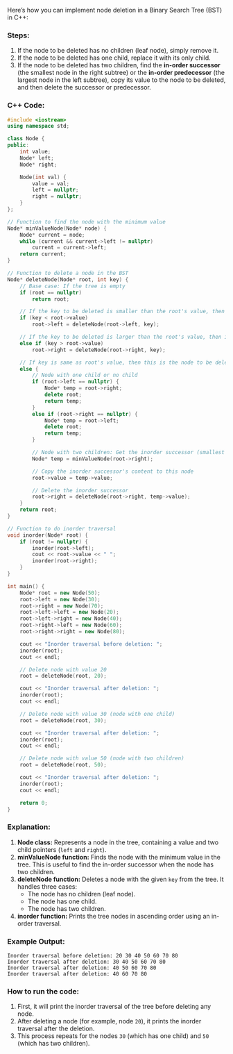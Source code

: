 Here’s how you can implement node deletion in a Binary Search Tree (BST) in C++:

### Steps:
1. If the node to be deleted has no children (leaf node), simply remove it.
2. If the node to be deleted has one child, replace it with its only child.
3. If the node to be deleted has two children, find the **in-order successor** (the smallest node in the right subtree) or the **in-order predecessor** (the largest node in the left subtree), copy its value to the node to be deleted, and then delete the successor or predecessor.

### C++ Code:

```cpp
#include <iostream>
using namespace std;

class Node {
public:
    int value;
    Node* left;
    Node* right;

    Node(int val) {
        value = val;
        left = nullptr;
        right = nullptr;
    }
};

// Function to find the node with the minimum value
Node* minValueNode(Node* node) {
    Node* current = node;
    while (current && current->left != nullptr)
        current = current->left;
    return current;
}

// Function to delete a node in the BST
Node* deleteNode(Node* root, int key) {
    // Base case: If the tree is empty
    if (root == nullptr)
        return root;

    // If the key to be deleted is smaller than the root's value, then it lies in the left subtree
    if (key < root->value)
        root->left = deleteNode(root->left, key);

    // If the key to be deleted is larger than the root's value, then it lies in the right subtree
    else if (key > root->value)
        root->right = deleteNode(root->right, key);

    // If key is same as root's value, then this is the node to be deleted
    else {
        // Node with one child or no child
        if (root->left == nullptr) {
            Node* temp = root->right;
            delete root;
            return temp;
        }
        else if (root->right == nullptr) {
            Node* temp = root->left;
            delete root;
            return temp;
        }

        // Node with two children: Get the inorder successor (smallest in the right subtree)
        Node* temp = minValueNode(root->right);

        // Copy the inorder successor's content to this node
        root->value = temp->value;

        // Delete the inorder successor
        root->right = deleteNode(root->right, temp->value);
    }
    return root;
}

// Function to do inorder traversal
void inorder(Node* root) {
    if (root != nullptr) {
        inorder(root->left);
        cout << root->value << " ";
        inorder(root->right);
    }
}

int main() {
    Node* root = new Node(50);
    root->left = new Node(30);
    root->right = new Node(70);
    root->left->left = new Node(20);
    root->left->right = new Node(40);
    root->right->left = new Node(60);
    root->right->right = new Node(80);

    cout << "Inorder traversal before deletion: ";
    inorder(root);
    cout << endl;

    // Delete node with value 20
    root = deleteNode(root, 20);

    cout << "Inorder traversal after deletion: ";
    inorder(root);
    cout << endl;

    // Delete node with value 30 (node with one child)
    root = deleteNode(root, 30);

    cout << "Inorder traversal after deletion: ";
    inorder(root);
    cout << endl;

    // Delete node with value 50 (node with two children)
    root = deleteNode(root, 50);

    cout << "Inorder traversal after deletion: ";
    inorder(root);
    cout << endl;

    return 0;
}
```

### Explanation:
1. **Node class:** Represents a node in the tree, containing a value and two child pointers (`left` and `right`).
2. **minValueNode function:** Finds the node with the minimum value in the tree. This is useful to find the in-order successor when the node has two children.
3. **deleteNode function:** Deletes a node with the given `key` from the tree. It handles three cases:
   - The node has no children (leaf node).
   - The node has one child.
   - The node has two children.
4. **inorder function:** Prints the tree nodes in ascending order using an in-order traversal.

### Example Output:
```
Inorder traversal before deletion: 20 30 40 50 60 70 80 
Inorder traversal after deletion: 30 40 50 60 70 80 
Inorder traversal after deletion: 40 50 60 70 80 
Inorder traversal after deletion: 40 60 70 80 
```

### How to run the code:
1. First, it will print the inorder traversal of the tree before deleting any node.
2. After deleting a node (for example, node `20`), it prints the inorder traversal after the deletion.
3. This process repeats for the nodes `30` (which has one child) and `50` (which has two children).